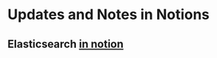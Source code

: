 # Updates and Notes in Notions
## Elasticsearch [in notion](https://atlantic-pump-901.notion.site/ElasticSearch-56b9381cad594502a8a3c4c075fb1494)
